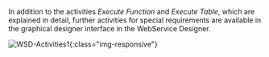 In addition to the activities *Execute Function* and *Execute Table*, which are explained in detail, further activities for special requirements are available in the graphical designer interface in the WebService Designer. 

![WSD-Activities1](/img/content/WSD-Activities1.png){:class="img-responsive"} 
